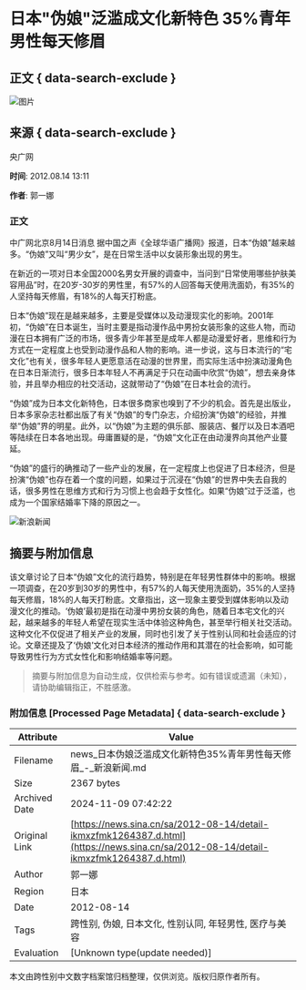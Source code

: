 # 日本"伪娘"泛滥成文化新特色 35%青年男性每天修眉

## 正文 { data-search-exclude }


![图片](https://n.sinaimg.cn/sinakd10200/360/w180h180/20210516/2add-kpzzqna5535840.jpg)

## 来源 { data-search-exclude }

央广网

**时间**: 2012.08.14 13:11

**作者**: 郭一娜

### 正文

中广网北京8月14日消息 据中国之声《全球华语广播网》报道，日本“伪娘”越来越多。“伪娘”又叫“男少女”，是在日常生活中以女装形象出现的男生。

在新近的一项对日本全国2000名男女开展的调查中，当问到“日常使用哪些护肤美容用品”时，在20岁-30岁的男性里，有57%的人回答每天使用洗面奶，有35%的人坚持每天修眉，有18%的人每天打粉底。

日本“伪娘”现在是越来越多，主要是受媒体以及动漫现实化的影响。2001年初，“伪娘”在日本诞生，当时主要是指动漫作品中男扮女装形象的这些人物，而动漫在日本拥有广泛的市场，很多青少年甚至是成年人都是动漫爱好者，思维和行为方式在一定程度上也受到动漫作品和人物的影响。进一步说，这与日本流行的“宅文化”也有关，很多年轻人更愿意活在动漫的世界里，而实际生活中扮演动漫角色在日本日渐流行，很多日本年轻人不再满足于只在动画中欣赏“伪娘”，想去亲身体验，并且举办相应的社交活动，这就带动了“伪娘”在日本社会的流行。

“伪娘”成为日本文化新特色，日本很多商家也嗅到了不少的机会。首先是出版业，日本多家杂志社都出版了有关“伪娘”的专门杂志，介绍扮演“伪娘”的经验，并推举“伪娘”界的明星。此外，以“伪娘”为主题的俱乐部、服装店、餐厅以及日本酒吧等陆续在日本各地出现。毋庸置疑的是，“伪娘”文化正在由动漫界向其他产业蔓延。

“伪娘”的盛行的确推动了一些产业的发展，在一定程度上也促进了日本经济，但是扮演“伪娘”也存在着一个度的问题，如果过于沉浸在“伪娘”的世界中失去自我的话，很多男性在思维方式和行为习惯上也会趋于女性化。如果“伪娘”过于泛滥，也成为一个国家结婚率下降的原因之一。

![新浪新闻](https://n.sinaimg.cn/default/80905340/20200331/sinalogo.png)

## 摘要与附加信息

<!-- tcd_abstract -->
该文章讨论了日本“伪娘”文化的流行趋势，特别是在年轻男性群体中的影响。根据一项调查，在20岁到30岁的男性中，有57%的人每天使用洗面奶，35%的人坚持每天修眉，18%的人每天打粉底。文章指出，这一现象主要受到媒体影响以及动漫文化的推动。‘伪娘’最初是指在动漫中男扮女装的角色，随着日本宅文化的兴起，越来越多的年轻人希望在现实生活中体验这种角色，甚至举行相关社交活动。这种文化不仅促进了相关产业的发展，同时也引发了关于性别认同和社会适应的讨论。文章还提及了‘伪娘’文化对日本经济的推动作用和其潜在的社会影响，如可能导致男性行为方式女性化和影响结婚率等问题。
<!-- tcd_abstract_end -->

> 摘要与附加信息为自动生成，仅供检索与参考。如有错误或遗漏（未知），请协助编辑指正，不胜感激。

### 附加信息 [Processed Page Metadata] { data-search-exclude }

| Attribute       | Value                                  |
|-----------------|----------------------------------------|
| Filename        | news_日本伪娘泛滥成文化新特色35%青年男性每天修眉_-_新浪新闻.md                             |
| Size            | 2367 bytes                           |
| Archived Date   | 2024-11-09 07:42:22                             |
| Original Link   | [https://news.sina.cn/sa/2012-08-14/detail-ikmxzfmk1264387.d.html](https://news.sina.cn/sa/2012-08-14/detail-ikmxzfmk1264387.d.html)                       |
| Author          | 郭一娜                               |
| Region          | 日本                               |
| Date            | 2012-08-14                                 |
| Tags            | 跨性别, 伪娘, 日本文化, 性别认同, 年轻男性, 医疗与美容                                 |
| Evaluation            | [Unknown type(update needed)]                                 |
<!-- tcd_table_end -->

本文由跨性别中文数字档案馆归档整理，仅供浏览。版权归原作者所有。
